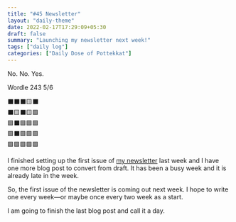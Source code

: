 ```yaml
---
title: "#45 Newsletter"
layout: "daily-theme"
date: 2022-02-17T17:29:09+05:30
draft: false
summary: "Launching my newsletter next week!"
tags: ["daily log"]
categories: ["Daily Dose of Pottekkat"]
---
```


No. No. Yes.

Wordle 243 5/6

⬛⬛⬛🟨⬛\
⬛🟨⬛🟨🟩\
🟩⬛🟩🟩🟩\
🟩⬛🟩🟩🟩\
🟩🟩🟩🟩🟩

I finished setting up the first issue of [my newsletter](/subscribe/) last week and I have one more blog post to convert from draft. It has been a busy week and it is already late in the week.

So, the first issue of the newsletter is coming out next week. I hope to write one every week—or maybe once every two week as a start.

I am going to finish the last blog post and call it a day.
